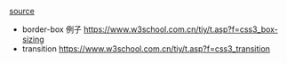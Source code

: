 [source](https://www.bilibili.com/video/BV1mt4y1m7Nw/)

- border-box 例子 https://www.w3school.com.cn/tiy/t.asp?f=css3_box-sizing
-  transition https://www.w3school.com.cn/tiy/t.asp?f=css3_transition
